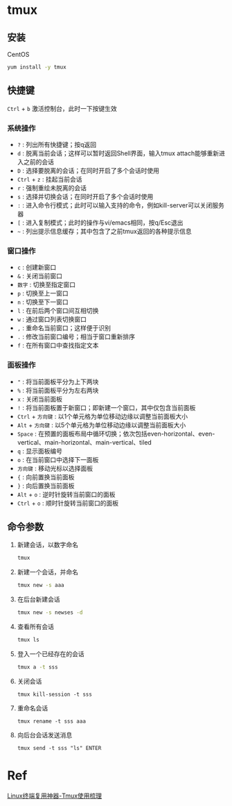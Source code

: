 # tmux

## 安装

CentOS

```sh
yum install -y tmux
```

## 快捷键

`Ctrl` + `b` 激活控制台，此时一下按键生效

### 系统操作

- `?` : 列出所有快捷键；按q返回
- `d` : 脱离当前会话；这样可以暂时返回Shell界面，输入tmux attach能够重新进入之前的会话
- `D` : 选择要脱离的会话；在同时开启了多个会话时使用
- `Ctrl` + `z` : 挂起当前会话
- `r` : 强制重绘未脱离的会话
- `s` : 选择并切换会话；在同时开启了多个会话时使用
- `:` : 进入命令行模式；此时可以输入支持的命令，例如kill-server可以关闭服务器
- `[` : 进入复制模式；此时的操作与vi/emacs相同，按q/Esc退出
- `~` : 列出提示信息缓存；其中包含了之前tmux返回的各种提示信息

### 窗口操作

- `c` : 创建新窗口
- `&` : 关闭当前窗口
- `数字` : 切换至指定窗口
- `p` : 切换至上一窗口
- `n` : 切换至下一窗口
- `l` : 在前后两个窗口间互相切换
- `w` : 通过窗口列表切换窗口
- `,` : 重命名当前窗口；这样便于识别
- `.` : 修改当前窗口编号；相当于窗口重新排序
- `f` : 在所有窗口中查找指定文本
  
### 面板操作

- `"` : 将当前面板平分为上下两块
- `%` : 将当前面板平分为左右两块
- `x` : 关闭当前面板
- `!` : 将当前面板置于新窗口；即新建一个窗口，其中仅包含当前面板
- `Ctrl` + `方向键` : 以1个单元格为单位移动边缘以调整当前面板大小
- `Alt` + `方向键` : 以5个单元格为单位移动边缘以调整当前面板大小
- `Space` : 在预置的面板布局中循环切换；依次包括even-horizontal、even-vertical、main-horizontal、main-vertical、tiled
- `q` : 显示面板编号
- `o` : 在当前窗口中选择下一面板
- `方向键` : 移动光标以选择面板
- `{` : 向前置换当前面板
- `}` : 向后置换当前面板
- `Alt` + `o` : 逆时针旋转当前窗口的面板
- `Ctrl` + `o` : 顺时针旋转当前窗口的面板

## 命令参数

1. 新建会话，以数字命名
   ```sh
   tmux
   ```
1. 新建一个会话，并命名
   ```sh
   tmux new -s aaa
   ```
1. 在后台新建会话
   ```sh
   tmux new -s newses -d
   ```

1. 查看所有会话
   ```sh
   tmux ls
   ```

1. 登入一个已经存在的会话
    ```sh
    tmux a -t sss
    ```

1. 关闭会话
   ```
   tmux kill-session -t sss
   ```

1. 重命名会话
   ```
   tmux rename -t sss aaa
   ```

1. 向后台会话发送消息
    ```
    tmux send -t sss "ls" ENTER
    ```


# Ref
[Linux终端复用神器-Tmux使用梳理](https://www.cnblogs.com/kevingrace/p/6496899.html)
